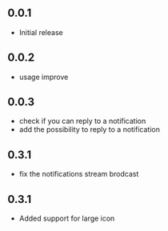 ## 0.0.1

- Initial release

## 0.0.2

- usage improve

## 0.0.3

- check if you can reply to a notification
- add the possibility to reply to a notification

## 0.3.1

- fix the notifications stream brodcast

## 0.3.1

- Added support for large icon

